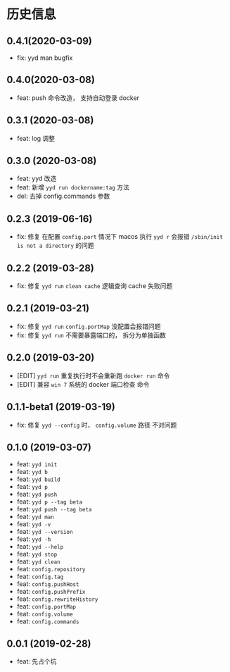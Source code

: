 # 历史信息
## 0.4.1(2020-03-09)
* fix: yyd man bugfix
## 0.4.0(2020-03-08)
* feat: push 命令改造， 支持自动登录 docker

## 0.3.1 (2020-03-08)
* feat: log 调整

## 0.3.0 (2020-03-08)
* feat: yyd 改造
* feat: 新增 `yyd run dockername:tag` 方法
* del: 去掉 config.commands 参数

## 0.2.3 (2019-06-16)
* fix: 修复 在配置 `config.port` 情况下 macos 执行 `yyd r` 会报错 `/sbin/init is not a directory` 的问题

## 0.2.2 (2019-03-28)
* fix: 修复 `yyd run` `clean cache` 逻辑查询 cache 失败问题

## 0.2.1 (2019-03-21)
* fix: 修复 `yyd run` `config.portMap` 没配置会报错问题
* fix: 修复 `yyd run` 不需要暴露端口的， 拆分为单独函数

## 0.2.0 (2019-03-20)
* [EDIT] `yyd run` 重复执行时不会重新跑 `docker run` 命令
* [EDIT] 兼容 `win 7` 系统的 docker 端口检查 命令

## 0.1.1-beta1 (2019-03-19)
* fix: 修复 `yyd --config` 时， `config.volume` 路径 不对问题

## 0.1.0 (2019-03-07)
* feat: `yyd init`
* feat: `yyd b`
* feat: `yyd build`
* feat: `yyd p`
* feat: `yyd push`
* feat: `yyd p --tag beta`
* feat: `yyd push --tag beta`
* feat: `yyd man`
* feat: `yyd -v`
* feat: `yyd --version`
* feat: `yyd -h`
* feat: `yyd --help`
* feat: `yyd stop`
* feat: `yyd clean`
* feat: `config.repository`
* feat: `config.tag`
* feat: `config.pushHost`
* feat: `config.pushPrefix`
* feat: `config.rewriteHistory`
* feat: `config.portMap`
* feat: `config.volume`
* feat: `config.commands`

## 0.0.1 (2019-02-28)
* feat: 先占个坑


